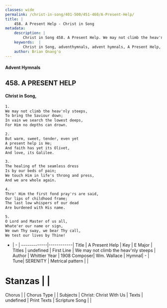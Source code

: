 ```yaml
---
classes: wide
permalink: /christ-in-song/401-500/451-460/A-Present-Help/
title: |
    458. A Present Help - Christ in Song
metadata:
    description: |
        Christ in Song 458. A Present Help. We may not climb the heav'nly steeps, To bring the Saviour down; In vain we search the lowest deeps, For Him no depths can drown.
    keywords:  |
        Christ in Song, adventhymnals, advent hymnals, A Present Help, We may not climb the heav'nly steeps. 
    author: Brian Onang'o
---
```


#### Advent Hymnals
## 458. A PRESENT HELP
####  Christ in Song,

```txt
1.
We may not climb the heav'nly steeps,
To bring the Saviour down;
In vain we search the lowest deeps,
For Him no depths can drown.

2.
But warm, sweet, tender, even yet
A present help is He;
And faith has yet its Olivet,
And love, its Galilee.

3.
The healing of the seamless dress
Is by our beds of pain;
We touch Him in life's throng and press,
And we are whole again.

4.
Thro' Him the first fond pray'rs are said,
Our lips of childhood frame;
The last low whispers of our dead
Are burdened with His name.

5.
O Lord and Master of us all,
Whate'er our name or sign,
We own Thy sway, we bear Thy call,
We test our lives by Thine!

```

- |   -  |
-------------|------------|
Title | A Present Help |
Key | E Major |
Titles | undefined |
First Line | We may not climb the heav'nly steeps |
Author | Whittier
Year | 1908
Composer| Wm. Wallace |
Hymnal|  - |
Tune| SERENITY |
Metrical pattern | |
# Stanzas |  |
Chorus |  |
Chorus Type |  |
Subjects | Christ: Christ With Us |
Texts | undefined |
Print Texts | 
Scripture Song |  |
    
